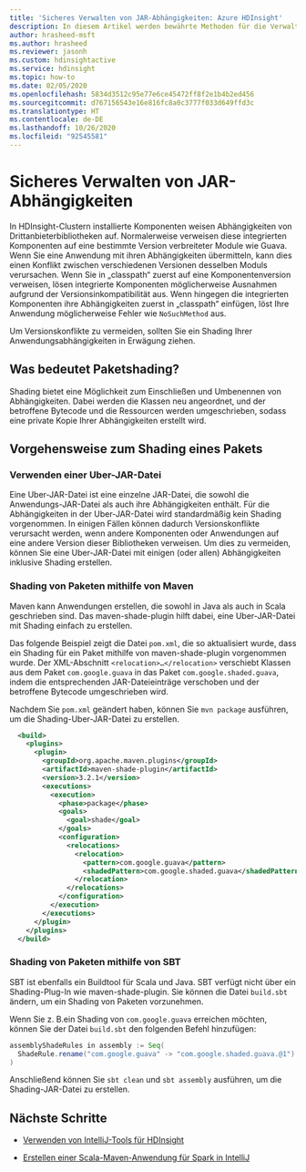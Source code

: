 ```yaml
---
title: 'Sicheres Verwalten von JAR-Abhängigkeiten: Azure HDInsight'
description: In diesem Artikel werden bewährte Methoden für die Verwaltung von JAR-Abhängigkeiten (Java-Archive) für HDInsight-Anwendungen erläutert.
author: hrasheed-msft
ms.author: hrasheed
ms.reviewer: jasonh
ms.custom: hdinsightactive
ms.service: hdinsight
ms.topic: how-to
ms.date: 02/05/2020
ms.openlocfilehash: 5834d3512c95e77e6ce45472ff8f2e1b4b2ed456
ms.sourcegitcommit: d767156543e16e816fc8a0c3777f033d649ffd3c
ms.translationtype: HT
ms.contentlocale: de-DE
ms.lasthandoff: 10/26/2020
ms.locfileid: "92545581"
---
```

# <a name="safely-manage-jar-dependencies"></a>Sicheres Verwalten von JAR-Abhängigkeiten

In HDInsight-Clustern installierte Komponenten weisen Abhängigkeiten von Drittanbieterbibliotheken auf. Normalerweise verweisen diese integrierten Komponenten auf eine bestimmte Version verbreiteter Module wie Guava. Wenn Sie eine Anwendung mit ihren Abhängigkeiten übermitteln, kann dies einen Konflikt zwischen verschiedenen Versionen desselben Moduls verursachen. Wenn Sie in „classpath“ zuerst auf eine Komponentenversion verweisen, lösen integrierte Komponenten möglicherweise Ausnahmen aufgrund der Versionsinkompatibilität aus. Wenn hingegen die integrierten Komponenten ihre Abhängigkeiten zuerst in „classpath“ einfügen, löst Ihre Anwendung möglicherweise Fehler wie `NoSuchMethod` aus.

Um Versionskonflikte zu vermeiden, sollten Sie ein Shading Ihrer Anwendungsabhängigkeiten in Erwägung ziehen.

## <a name="what-does-package-shading-mean"></a>Was bedeutet Paketshading?
Shading bietet eine Möglichkeit zum Einschließen und Umbenennen von Abhängigkeiten. Dabei werden die Klassen neu angeordnet, und der betroffene Bytecode und die Ressourcen werden umgeschrieben, sodass eine private Kopie Ihrer Abhängigkeiten erstellt wird.

## <a name="how-to-shade-a-package"></a>Vorgehensweise zum Shading eines Pakets

### <a name="use-uber-jar"></a>Verwenden einer Uber-JAR-Datei
Eine Uber-JAR-Datei ist eine einzelne JAR-Datei, die sowohl die Anwendungs-JAR-Datei als auch ihre Abhängigkeiten enthält. Für die Abhängigkeiten in der Uber-JAR-Datei wird standardmäßig kein Shading vorgenommen. In einigen Fällen können dadurch Versionskonflikte verursacht werden, wenn andere Komponenten oder Anwendungen auf eine andere Version dieser Bibliotheken verweisen. Um dies zu vermeiden, können Sie eine Uber-JAR-Datei mit einigen (oder allen) Abhängigkeiten inklusive Shading erstellen.

### <a name="shade-package-using-maven"></a>Shading von Paketen mithilfe von Maven
Maven kann Anwendungen erstellen, die sowohl in Java als auch in Scala geschrieben sind. Das maven-shade-plugin hilft dabei, eine Uber-JAR-Datei mit Shading einfach zu erstellen.

Das folgende Beispiel zeigt die Datei `pom.xml`, die so aktualisiert wurde, dass ein Shading für ein Paket mithilfe von maven-shade-plugin vorgenommen wurde.  Der XML-Abschnitt `<relocation>…</relocation>` verschiebt Klassen aus dem Paket `com.google.guava` in das Paket `com.google.shaded.guava`, indem die entsprechenden JAR-Dateieinträge verschoben und der betroffene Bytecode umgeschrieben wird.

Nachdem Sie `pom.xml` geändert haben, können Sie `mvn package` ausführen, um die Shading-Uber-JAR-Datei zu erstellen.

```xml
  <build>
    <plugins>
      <plugin>
        <groupId>org.apache.maven.plugins</groupId>
        <artifactId>maven-shade-plugin</artifactId>
        <version>3.2.1</version>
        <executions>
          <execution>
            <phase>package</phase>
            <goals>
              <goal>shade</goal>
            </goals>
            <configuration>
              <relocations>
                <relocation>
                  <pattern>com.google.guava</pattern>
                  <shadedPattern>com.google.shaded.guava</shadedPattern>
                </relocation>
              </relocations>
            </configuration>
          </execution>
        </executions>
      </plugin>
    </plugins>
  </build>
```

### <a name="shade-package-using-sbt"></a>Shading von Paketen mithilfe von SBT
SBT ist ebenfalls ein Buildtool für Scala und Java. SBT verfügt nicht über ein Shading-Plug-In wie maven-shade-plugin. Sie können die Datei `build.sbt` ändern, um ein Shading von Paketen vorzunehmen. 

Wenn Sie z. B.ein Shading von `com.google.guava` erreichen möchten, können Sie der Datei `build.sbt` den folgenden Befehl hinzufügen:

```scala
assemblyShadeRules in assembly := Seq(
  ShadeRule.rename("com.google.guava" -> "com.google.shaded.guava.@1").inAll
)
```

Anschließend können Sie `sbt clean` und `sbt assembly` ausführen, um die Shading-JAR-Datei zu erstellen. 

## <a name="next-steps"></a>Nächste Schritte

* [Verwenden von IntelliJ-Tools für HDInsight](../hadoop/apache-hadoop-visual-studio-tools-get-started.md)

* [Erstellen einer Scala-Maven-Anwendung für Spark in IntelliJ](./apache-spark-create-standalone-application.md)